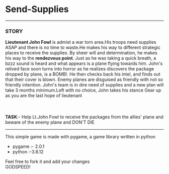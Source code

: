 # Send-Supplies

---

<h3>STORY</h3>
<b>Lieutenant John Fowl</b> is admist a war torn area.His troops need supplies ASAP and 
there is no time to waste.He makes his way to different strategic places to receive the
supplies. By sheer will and determination, he makes his way to the <b>rendezvous point</b>.
Just as he was taking a quick breath, a bzzz sound is heard and what appears is a plane 
flying towards him. John's relived face soon turns into horror as he realizes discovers the
package dropped by plane, is a BOMB!. He then checks back his intel, and finds out that their cover
is blown. Enemy planes are disguised as friendly with not so friendly intention. John's team
is in dire need of supplies and a new plan will take 3 months minimum.Left with no choice, John takes 
his stance
Gear up as you are the last hope of lieutenant<br>
<br>
<br>
<br>
<b>TASK</b>:- Help Lt.John Fowl to receive the packages from the allies' plane and beware
		of the enemy plane  and DON'T DIE

---

This simple game is made with pygame, a game library written in python
- pygame :- 2.0.1
- python :-3.8.12


Feel free to fork it and add your changes<br>
GODSPEED!
